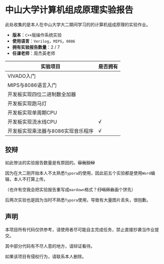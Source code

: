 # 中山大学计算机组成原理实验报告

此处收集的是本人在中山大学大二期间学习的的计算机组成原理的实验作业。

- **版本**：`C++`版操作系统实验
- **使用语言**：`Verilog`，`MIPS`，`8086`
- **拥有实验报告数量**：2 /  7
- **任课老师**：周杰英老师

| 实验项目                           | 是否拥有 |
| ---------------------------------- | -------- |
| VIVADO入门                         |          |
| MIPS与8086语言入门                 |          |
| 开发板实现四位二进制数全加器       |          |
| 开发板实现跑马灯                   |          |
| 开发板实现单周期CPU                |          |
| 开发板实现流水线CPU                | √        |
| 开发板实现乘法器与8086实现音乐程序 | √        |

## 狡辩

如此惨淡的实验报告数量是有原因的。~~容我狡辩~~

因为在大二刚开始本人不太熟悉`Typora`的使用，因此前五个实验都是使用`Word`编辑，本人不打算上传。

（也许有空我会把实验报告重写成`mardown`格式？~~打嗝郊县~~画个饼先）

后两次实验也是因为当时不熟悉`Typora`使用，导致有大量图片丢失，很抱歉。

## 声明

本项目所有代码仅供参考，请使用者尽可能自主完成任务，禁止直接抄袭当作业提交。

其中部分代码有不尽人意的地方，请辩证看待。

如果该项目有侵权行为，请联系本人删除。
